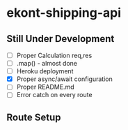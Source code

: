 # ekont-shipping-api

## Still Under Development


- [ ] Proper Calculation req,res
- [ ] .map() - almost done
- [ ] Heroku deployment
- [x] Proper async/await configuration
- [ ] Proper README.md
- [ ] Error catch on every route

## Route Setup
